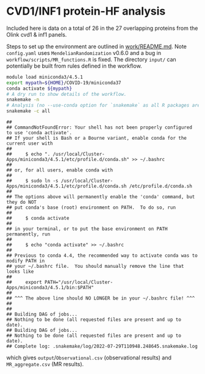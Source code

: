 # CVD1/INF1 protein-HF analysis

Included here is data on a total of 26 in the 27 overlapping proteins from the Olink cvd1 & inf1 panels.

Steps to set up the environment are outlined in [work/README.md](work/README.md). Note `config.yaml` uses `MendelianRandomization` v0.6.0 and a bug in `workflow/scripts/MR_functions.R` is fixed.
The directory `input/` can potentially be built from rules defined in the workflow.


```bash
module load miniconda3/4.5.1
export mypath=${HOME}/COVID-19/miniconda37
conda activate ${mypath}
# A dry run to show details of the workflow.
snakemake -n
# Analysis (no --use-conda option for `snakemake` as all R packages are locally available)
snakemake -c all
```

```
## 
## CommandNotFoundError: Your shell has not been properly configured to use 'conda activate'.
## If your shell is Bash or a Bourne variant, enable conda for the current user with
## 
##     $ echo ". /usr/local/Cluster-Apps/miniconda3/4.5.1/etc/profile.d/conda.sh" >> ~/.bashrc
## 
## or, for all users, enable conda with
## 
##     $ sudo ln -s /usr/local/Cluster-Apps/miniconda3/4.5.1/etc/profile.d/conda.sh /etc/profile.d/conda.sh
## 
## The options above will permanently enable the 'conda' command, but they do NOT
## put conda's base (root) environment on PATH.  To do so, run
## 
##     $ conda activate
## 
## in your terminal, or to put the base environment on PATH permanently, run
## 
##     $ echo "conda activate" >> ~/.bashrc
## 
## Previous to conda 4.4, the recommended way to activate conda was to modify PATH in
## your ~/.bashrc file.  You should manually remove the line that looks like
## 
##     export PATH="/usr/local/Cluster-Apps/miniconda3/4.5.1/bin:$PATH"
## 
## ^^^ The above line should NO LONGER be in your ~/.bashrc file! ^^^
## 
## 
## Building DAG of jobs...
## Nothing to be done (all requested files are present and up to date).
## Building DAG of jobs...
## Nothing to be done (all requested files are present and up to date).
## Complete log: .snakemake/log/2022-07-29T110948.248645.snakemake.log
```

which gives `output`/`Observational.csv` (observational results) and `MR_aggregate.csv` (MR results).

